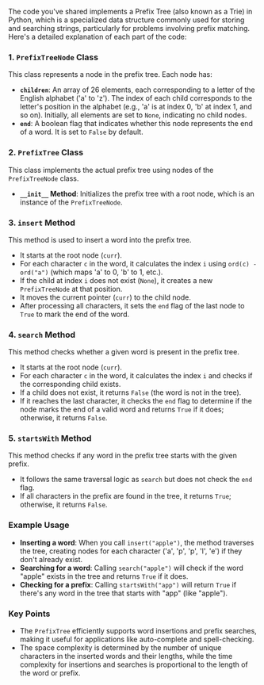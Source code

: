 The code you've shared implements a Prefix Tree (also known as a Trie) in Python, which is a specialized data structure
commonly used for storing and searching strings, particularly for problems involving prefix matching. Here's a detailed
explanation of each part of the code:

### 1. `PrefixTreeNode` Class

This class represents a node in the prefix tree. Each node has:

- **`children`**: An array of 26 elements, each corresponding to a letter of the English alphabet ('a' to 'z'). The
  index of each child corresponds to the letter's position in the alphabet (e.g., 'a' is at index 0, 'b' at index 1, and
  so on). Initially, all elements are set to `None`, indicating no child nodes.
- **`end`**: A boolean flag that indicates whether this node represents the end of a word. It is set to `False` by
  default.

### 2. `PrefixTree` Class

This class implements the actual prefix tree using nodes of the `PrefixTreeNode` class.

- **`__init__` Method**:
  Initializes the prefix tree with a root node, which is an instance of the `PrefixTreeNode`.

### 3. `insert` Method

This method is used to insert a word into the prefix tree.

- It starts at the root node (`curr`).
- For each character `c` in the word, it calculates the index `i` using `ord(c) - ord("a")` (which maps 'a' to 0, 'b' to
  1, etc.).
- If the child at index `i` does not exist (`None`), it creates a new `PrefixTreeNode` at that position.
- It moves the current pointer (`curr`) to the child node.
- After processing all characters, it sets the `end` flag of the last node to `True` to mark the end of the word.

### 4. `search` Method

This method checks whether a given word is present in the prefix tree.

- It starts at the root node (`curr`).
- For each character `c` in the word, it calculates the index `i` and checks if the corresponding child exists.
- If a child does not exist, it returns `False` (the word is not in the tree).
- If it reaches the last character, it checks the `end` flag to determine if the node marks the end of a valid word and
  returns `True` if it does; otherwise, it returns `False`.

### 5. `startsWith` Method

This method checks if any word in the prefix tree starts with the given prefix.

- It follows the same traversal logic as `search` but does not check the `end` flag.
- If all characters in the prefix are found in the tree, it returns `True`; otherwise, it returns `False`.

### Example Usage

- **Inserting a word**: When you call `insert("apple")`, the method traverses the tree, creating nodes for each
  character ('a', 'p', 'p', 'l', 'e') if they don't already exist.
- **Searching for a word**: Calling `search("apple")` will check if the word "apple" exists in the tree and returns
  `True` if it does.
- **Checking for a prefix**: Calling `startsWith("app")` will return `True` if there's any word in the tree that starts
  with "app" (like "apple").

### Key Points

- The `PrefixTree` efficiently supports word insertions and prefix searches, making it useful for applications like
  auto-complete and spell-checking.
- The space complexity is determined by the number of unique characters in the inserted words and their lengths, while
  the time complexity for insertions and searches is proportional to the length of the word or prefix.